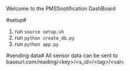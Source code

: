 Welcome to the PMSSnotification DashBoard

#setup#
1. run ```source setup.sh```
2. run ```python create_db.py```
3. run ```python app.py```

#sending data#
All sensor data can be sent to
baseurl.com/reading/&lt;key&gt;/&lt;s_id&gt;/&lt;tag&gt;/&lt;val&lt;